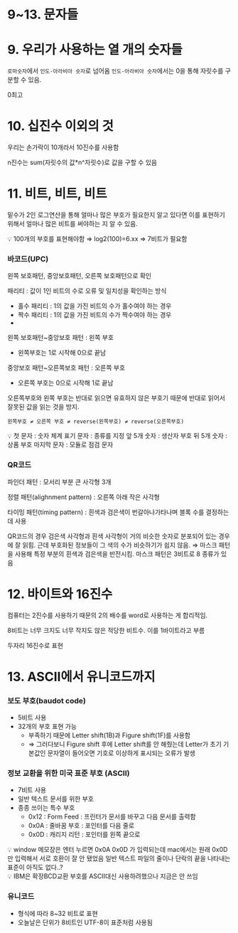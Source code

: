 # 9~13. 문자들

# 9. 우리가 사용하는 열 개의 숫자들

`로마숫자`에서 `인도-아라비아 숫자`로 넘어옴 `인도-아라비아 숫자`에서는 0을 통해 자릿수를 구분할 수 있음.

0최고

# 10. 십진수 이외의 것

우리는 손가락이 10개라서 10진수를 사용함

n진수는 sum(자릿수의 값\*n^자릿수)로 값을 구할 수 있음

# 11. 비트, 비트, 비트

밑수가 2인 로그연산을 통해 얼마나 많은 부호가 필요한지 알고 있다면 이를 표현하기 위해서 얼마나 많은 비트를 써야하는 지 알 수 있음.

<aside>
💡 100개의 부호를 표현해야함 ⇒ log2(100)=6.xx ⇒ 7비트가 필요함

</aside>

### 바코드(UPC)

왼쪽 보호패턴, 중앙보호패턴, 오른쪽 보호패턴으로 확인

패리티 : 값이 1인 비트의 수로 오류 및 일치성을 확인하는 방식

- 홀수 패리티 : 1의 값을 가진 비트의 수가 홀수여야 하는 경우
- 짝수 패리티 : 1의 값을 가진 비트의 수가 짝수여야 하는 경우
-

왼쪽 보호패턴~중앙보호 패턴 : 왼쪽 부호

- 왼쪽부호는 1로 시작해 0으로 끝남

중앙보호 패턴~오른쪽보호 패턴 : 오른쪽 부호

- 오른쪽 부호는 0으로 시작해 1로 끝남

오른쪽부호와 왼쪽 부호는 반대로 읽으면 유효하지 않은 부호기 때문에 반대로 읽어서 잘못된 값을 읽는 것을 방지.

`왼쪽부호 ≠ 오른쪽 부호 ≠ reverse(왼쪽부호) ≠ reverse(오른쪽부호)`

<aside>
💡 첫 문자 : 숫자 체계 표기 문자 : 종류를 지정
앞 5개 숫자 : 생산자 부호
뒤 5개 숫자 : 상품 부호
마지막 문자 : 모듈로 점검 문자

</aside>

### QR코드

파인더 패턴 : 모서리 부분 큰 사각형 3개

정렬 패턴(alighnment pattern) : 오른쪽 아래 작은 사각형

타이밍 패턴(timing pattern) : 흰색과 검은색이 번갈아나가타나며 블록 수를 결정하는 데 사용

QR코드의 경우 검은색 사각형과 흰색 사각형이 거의 비슷한 숫자로 분포되어 있는 경우에 잘 읽힘. 근데 부호화된 정보들이 그 색의 수가 비슷하기가 쉽지 않음.
⇒ 마스크 패턴을 사용해 특정 부분의 흰색과 검은색을 반전시킴. 마스크 패턴은 3비트로 8 종류가 있음

# 12. 바이트와 16진수

컴퓨터는 2진수를 사용하기 때문의 2의 배수를 word로 사용하는 게 합리적임.

8비트는 너무 크지도 너무 작지도 않은 적당한 비트수. 이를 1바이트라고 부름

두자리 16진수로 표현

# 13. ASCII에서 유니코드까지

### 보도 부호(baudot code)

- 5비트 사용
- 32개의 부호 표현 가능
  - 부족하기 때문에 Letter shift(1B)과 Figure shift(1F)를 사용함
  - ⇒ 그러다보니 Figure shift 후에 Letter shift를 안 해줬는데 Letter가 초기 기본값인 문자열이 들어오면 기호로 이상하게 표시되는 오류가 발생

### 정보 교환을 위한 미국 표준 부호 (ASCII)

- 7비트 사용
- 일반 텍스트 문서를 위한 부호
- 종종 쓰이는 특수 부호
  - 0x12 : Form Feed : 프린터가 문서를 바꾸고 다음 문서를 출력함
  - 0x0A : 줄바꿈 부호 : 포인터를 다음 줄로
  - 0x0D : 캐리지 리턴 : 포인터를 왼쪽 끝으로

<aside>
💡 window 메모장은 엔터 누르면 0x0A 0x0D 가 입력되는데
mac에서는 원래 0x0D만 입력해서 서로 호환이 잘 안 됐었음
일반 텍스트 파일의 줄이나 단락의 끝을 나타내는 표준이 아직도 없다..?

</aside>

<aside>
💡 IBM은 확장BCD교환 부호를 ASCII대신 사용하려했으나 지금은 안 쓰임

</aside>

### 유니코드

- 형식에 따라 8~32 비트로 표현
- 오늘날은 단위가 8비트인 UTF-8이 표준처럼 사용됨
